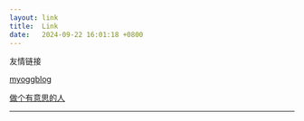 ```yaml
---
layout: link
title:  Link
date:   2024-09-22 16:01:18 +0800
---
```

友情链接

[myoggblog](https://xxjssyouk.github.io/myogg)

[做个有意思的人](https://jianghaiyina.com)

<hr />
